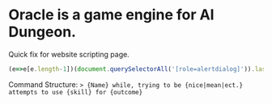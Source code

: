 # Oracle is a game engine for AI Dungeon.

Quick fix for website scripting page.
```js
(e=>e[e.length-1])(document.querySelectorAll('[role=alertdialog]')).lastChild.style.flexGrow = 1
```


Command Structure:
`> {Name} while, trying to be {nice|mean|ect.} attempts to use {skill} for {outcome}`
